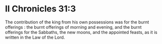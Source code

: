 # II Chronicles 31:3

The contribution of the king from his own possessions was for the burnt offerings : the burnt offerings of morning and evening, and the burnt offerings for the Sabbaths, the new moons, and the appointed feasts, as it is written in the Law of the Lord.
